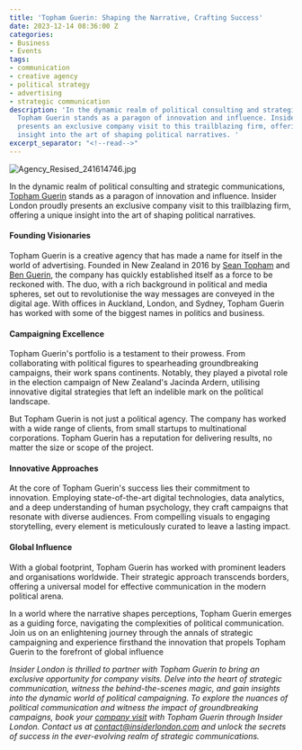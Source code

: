 ```yaml
---
title: 'Topham Guerin: Shaping the Narrative, Crafting Success'
date: 2023-12-14 08:36:00 Z
categories:
- Business
- Events
tags:
- communication
- creative agency
- political strategy
- advertising
- strategic communication
description: 'In the dynamic realm of political consulting and strategic communications,
  Topham Guerin stands as a paragon of innovation and influence. Insider London proudly
  presents an exclusive company visit to this trailblazing firm, offering a unique
  insight into the art of shaping political narratives. '
excerpt_separator: "<!--read-->"
---
```


![Agency_Resised_241614746.jpg](/uploads/Agency_Resised_241614746.jpg)

In the dynamic realm of political consulting and strategic communications, [Topham Guerin](https://www.tophamguerin.com/) stands as a paragon of innovation and influence. Insider London proudly presents an exclusive company visit to this trailblazing firm, offering a unique insight into the art of shaping political narratives. 

<!--read-->

#### Founding Visionaries

Topham Guerin is a creative agency that has made a name for itself in the world of advertising. Founded in New Zealand in 2016 by [Sean Topham](https://www.linkedin.com/in/sean-topham-a74ab4a4/?originalSubdomain=uk) and [Ben Guerin](https://www.linkedin.com/in/bjhguerin/?originalSubdomain=uk), the company has quickly established itself as a force to be reckoned with. The duo, with a rich background in political and media spheres, set out to revolutionise the way messages are conveyed in the digital age. With offices in Auckland, London, and Sydney, Topham Guerin has worked with some of the biggest names in politics and business. 

#### Campaigning Excellence

Topham Guerin's portfolio is a testament to their prowess. From collaborating with political figures to spearheading groundbreaking campaigns, their work spans continents. Notably, they played a pivotal role in the election campaign of New Zealand's Jacinda Ardern, utilising innovative digital strategies that left an indelible mark on the political landscape.

But Topham Guerin is not just a political agency. The company has worked with a wide range of clients, from small startups to multinational corporations. Topham Guerin has a reputation for delivering results, no matter the size or scope of the project.

#### Innovative Approaches

At the core of Topham Guerin's success lies their commitment to innovation. Employing state-of-the-art digital technologies, data analytics, and a deep understanding of human psychology, they craft campaigns that resonate with diverse audiences. From compelling visuals to engaging storytelling, every element is meticulously curated to leave a lasting impact.

#### Global Influence

With a global footprint, Topham Guerin has worked with prominent leaders and organisations worldwide. Their strategic approach transcends borders, offering a universal model for effective communication in the modern political arena.

In a world where the narrative shapes perceptions, Topham Guerin emerges as a guiding force, navigating the complexities of political communication. Join us on an enlightening journey through the annals of strategic campaigning and experience firsthand the innovation that propels Topham Guerin to the forefront of global influence

*Insider London is thrilled to partner with Topham Guerin to bring an exclusive opportunity for company visits. Delve into the heart of strategic communication, witness the behind-the-scenes magic, and gain insights into the dynamic world of political campaigning. To explore the nuances of political communication and witness the impact of groundbreaking campaigns, book your [company visit](https://www.insiderlondon.com/london/company-visits/) with Topham Guerin through Insider London. Contact us at <a href="mailto:contact@insiderlondon.com">contact@insiderlondon.com</a> and unlock the secrets of success in the ever-evolving realm of strategic communications.*



